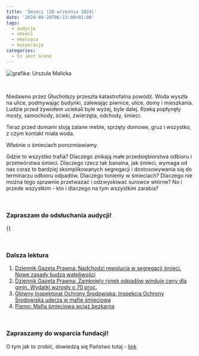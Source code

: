 ```yaml
---
title: 'Śmieci (28 września 2024)'
date: '2024-09-28T06:13:00+01:00'
tags:
  - audycje
  - śmieci
  - ekologia
  - korporacje
categories:
  - Co Jest Grane
---
```


![grafika: Urszula Malicka](/uploads/CJG_79_2024_09_28.png)

<br>

Niedawno przez Głuchołazy przeszła katastrofalna powódź. Woda wyszła na ulice, podmywając budynki, zalewając piwnice, ulice, domy i mieszkania. Ludzie przed żywiołem uciekali byle wyżej, byle dalej. Rzeką popłynęły mosty, samochody, ścieki, zwierzęta, odchody, śmieci. 

Teraz przed domami stoją zalane meble, sprzęty domowe, gruz i wszystko, z czym kontakt miała woda. 

Właśnie o śmieciach porozmiawiamy.

Gdzie to wszystko trafia? Dlaczego znikają małe przedsiębiorstwa odbioru i przetwórstwa śmieci. Dlaczego rzecz tak banalna, jak śmieci, wymaga od nas coraz to bardziej skomplikowanych segregacji i dostosowywania się do terminarzu odbioru odpadów. Dlaczego toniemy w śmieciach? Dlaczego nie można tego sprawnie przetważać i odzwyskiwać surowce wtórne? No i przede wszystkim - kto i dlaczego na tym wszystkim zarabia?

<br>

### Zapraszam do odsłuchania audycji!

{{<audio src="audio/LONG CJG_79_2024_09_28.mp3" caption="Zapis audycji CJG">}}

<br>

### Dalsza lektura

1. [Dziennik Gazeta Prawna: Nadchodzi rewolucja w segregacji śmieci. Nowe zasady budzą wątpliwości](https://www.gazetaprawna.pl/wiadomosci/kraj/artykuly/9494725,nadchodzi-rewolucja-w-segregacji-smieci-nowe-zasady-budza-watpliwosci.html)
2. [Dziennik Gazeta Prawna: Zamknięty rynek odpadów winduje ceny dla gmin. Wydatki wzrosły o 70 proc.](https://serwisy.gazetaprawna.pl/samorzad/artykuly/9614942,zamkniety-rynek-odpadow-winduje-ceny-dla-gmin-wydatki-wzrosly-o-70-pr.html)
3. [Główny Inspektorat Ochrony Środowiska: Inspekcja Ochrony Środowiska uderza w mafię śmieciową](https://www.gov.pl/web/gios/inspekcja-ochrony-srodowiska-uderza-w-mafie-smieciowa)
4. [Pismo: Mafia śmieciowa wciąż bezkarna](https://magazynpismo.pl/idee/felietony/od-redakcji/mafia-smieciowa-wciaz-bezkarna/)

<br>

### Zapraszamy do wsparcia fundacji!
O tym jak to zrobić, dowiedzą się Państwo tutaj - [link](https://audycje.com.pl/posts/wsparcie/)